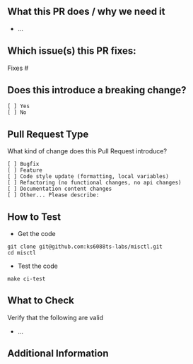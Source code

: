 ## What this PR does / why we need it

<!-- Describe the intention of the changes being proposed. What problem does it solve or functionality does it add? -->

- ...

## Which issue(s) this PR fixes:

<!--
Automatically closes linked issue when PR is merged.
Usage: `Fixes #<issue number>`, or `Fixes (paste link of issue)`.
-->

Fixes #

## Does this introduce a breaking change?

<!-- Mark one with an "x". -->

```
[ ] Yes
[ ] No
```

## Pull Request Type

What kind of change does this Pull Request introduce?

<!-- Please check the one that applies to this PR using "x". -->

```
[ ] Bugfix
[ ] Feature
[ ] Code style update (formatting, local variables)
[ ] Refactoring (no functional changes, no api changes)
[ ] Documentation content changes
[ ] Other... Please describe:
```

## How to Test

- Get the code

```
git clone git@github.com:ks6088ts-labs/misctl.git
cd misctl
```

- Test the code
<!-- Add steps to run the tests suite and/or manually test -->

```
make ci-test
```

## What to Check

Verify that the following are valid

- ...

## Additional Information

<!-- Add any other helpful information that may be needed here. -->
